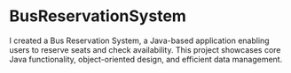 # BusReservationSystem
I created a Bus Reservation System, a Java-based application enabling users to reserve seats and check availability. This project showcases core Java functionality, object-oriented design, and efficient data management.
